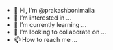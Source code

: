 - 👋 Hi, I’m @prakashbonimalla
- 👀 I’m interested in ...
- 🌱 I’m currently learning ...
- 💞️ I’m looking to collaborate on ...
- 📫 How to reach me ...

<!---
prakashbonimalla/prakashbonimalla is a ✨ special ✨ repository because its `README.md` (this file) appears on your GitHub profile.
You can click the Preview link to take a look at your changes.
--->
